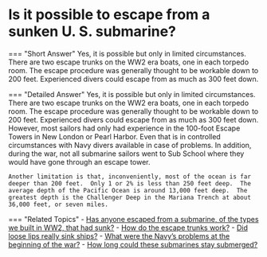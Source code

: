 # Is it possible to escape from a sunken U. S. submarine?


=== "Short Answer"
    Yes, it is possible but only in limited circumstances. There are two escape trunks on the WW2 era boats, one in each torpedo room. The escape procedure was generally thought to be workable down to 200 feet. Experienced divers could escape from as much as 300 feet down.

=== "Detailed Answer"
    Yes, it is possible but only in limited circumstances.  There are two escape trunks on the WW2 era boats, one in each torpedo room.  The escape procedure was generally thought to be workable down to 200 feet.  Experienced divers could escape from as much as 300 feet down.  However, most sailors had only had experience in the 100-foot Escape Towers in New London or Pearl Harbor.  Even that is in controlled circumstances with Navy divers available in case of problems.  In addition, during the war, not all submarine sailors went to Sub School where they would have gone through an escape tower.

    Another limitation is that, inconveniently, most of the ocean is far deeper than 200 feet.  Only 1 or 2% is less than 250 feet deep.  The average depth of the Pacific Ocean is around 13,000 feet deep.  The greatest depth is the Challenger Deep in the Mariana Trench at about 36,000 feet, or seven miles.

=== "Related Topics"
    - [Has anyone escaped from a submarine, of the types we built in WW2, that had sunk?](./has-anyone-escaped-from-a-submarine-of-the-types-we-built-in-ww-c7c7019a.md)
    - [How do the escape trunks work?](./how-do-the-escape-trunks-work.md)
    - [Did loose lips really sink ships?](./did-loose-lips-really-sink-ships.md)
    - [What were the Navy’s problems at the beginning of the war?](./what-were-the-navys-problems-at-the-beginning-of-the-war.md)
    - [How long could these submarines stay submerged?](./how-long-could-these-submarines-stay-submerged.md)
